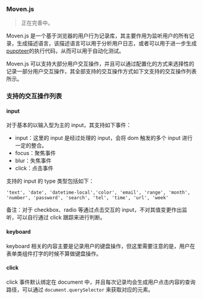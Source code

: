 ### Moven.js

>正在完善中。

Moven.js 是一个基于浏览器的用户行为记录库，其主要作用为监听用户的所有记录，生成描述语言，该描述语言可以用于分析用户日志，或者可以用于进一步生成[puppteer](https://github.com/GoogleChrome/puppeteer)的执行代码，从而可以用于自动化测试。

Moven.js 可以支持大部分用户交互操作，并且可以通过配置化的方式来选择性的记录一部分用户交互操作，其全部支持的交互操作方式如下文支持的交互操作列表所示。


### 支持的交互操作列表

#### input

对于基本的以输入型为主的 input，其支持如下事件：

* input：这里的 input 是经过处理的 input，会将 dom 触发的多个 input 进行一定的整合。
* focus：聚焦事件
* blur：失焦事件
* click：点击事件

支持的 input 的 type 类型包括如下：

```
'text', 'date', 'datetime-local','color', 'email', 'range', 'month', 'number', 'password', 'search', 'tel', 'time', 'url', 'week'
```

备注：对于 checkbox、radio 等通过点击交互的 input，不对其值变更作出监听，可以自行通过 click 跟踪来进行判断。

#### keyboard

keyboard 相关的内容主要是记录用户的键盘操作，但这里需要注意的是，用户在表单类组件打字的时候不算做键盘操作。

#### click

click 事件默认绑定在 document 中，并且每次记录均会生成用户点击内容的查询路径，可以通过 `document.querySelector` 来获取对应的元素。